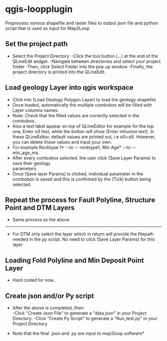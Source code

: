 
# qgis-loopplugin
Preprocess various shapefile and raster files to output json file and python script that is used as input for Map2Loop

## Set the project path
- Select the Project Directory:
   -Click the tool button (...) at the end of the QLineEdit widget.
   -Navigate between directories and select your project folder
   -Then, click Select Folder into the pop up window
   -Finally, the project directory is printed into the QLineEdit.

## Load geology Layer into qgis workspace

- Click into (Load Geology Polygon Layer) to load the geology shapefile
- Once loaded, automatically the multiple combobox will be filled with Layer columns names.
- Note: Check that the filled values are correctly selected in the combobox.
- Also a text label appear on top of QLineEditor for example for the top one, Enter sill text, 
  while the botton will show (Enter intrusion text). In these QLineEditor, default values are printed out, i.e sill=sill. However, you can delete those values and input your own.
- For example Rocktype 1* --to -- rocktype1, Min Age* --to -- min_age_ma.
- After every combobox selected, the user click (Save Layer Params) to save their geology  
  parameters.
- Once (Save layer Params) is clicked, individual parameter in the combobox is saved and this is 
	confirmed by the (Tick) button being selected.

## Repeat the process for Fault Polyline, Structure Point and DTM Layers

- Same process as the above.
---
- For DTM only select the layer which in return will provide the filepath needed in the py script.
  No need to click (Save Layer Params) for this layer 

## Loading Fold Polyline and Min Deposit Point Layer

- Hard coded for now..

## Create json and/or Py script

- After the above is completed, then:  
   -Click "Create Json File" to generate a "data.json" in your Project Directory.
   -Click "Create Py Script" to generate a "Run_test.py" in your Project Directory.

* Note that the final .json and .py are input to map2loop software*